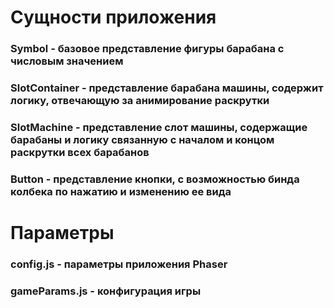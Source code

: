 # Сущности приложения

### Symbol - базовое представление фигуры барабана с числовым значением
### SlotContainer - представление барабана машины, содержит логику, отвечающую за анимирование раскрутки
### SlotMachine - представление слот машины, содержащие барабаны и логику связанную с началом и концом раскрутки всех барабанов
### Button - представление кнопки, с возможностью бинда колбека по нажатию и изменению ее вида

# Параметры
### config.js - параметры приложения Phaser
### gameParams.js - конфигурация игры


